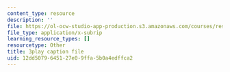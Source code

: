 ```yaml
---
content_type: resource
description: ''
file: https://ol-ocw-studio-app-production.s3.amazonaws.com/courses/res-9-003-brains-minds-and-machines-summer-course-summer-2015/12dd5079645127e09ffa5b0a4edffca2_IeD8VXfqPyQ.srt
file_type: application/x-subrip
learning_resource_types: []
resourcetype: Other
title: 3play caption file
uid: 12dd5079-6451-27e0-9ffa-5b0a4edffca2
---
```

